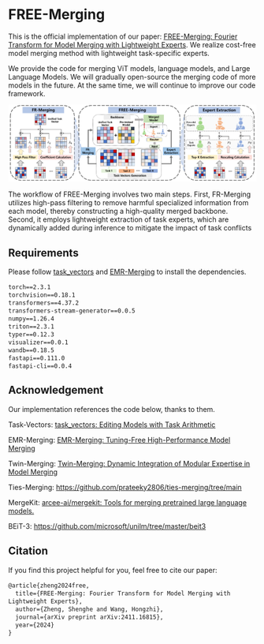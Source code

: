 # FREE-Merging

This is the official implementation of our paper: [FREE-Merging: Fourier Transform for Model Merging with Lightweight Experts](https://arxiv.org/abs/2411.16815). We realize cost-free model merging method with lightweight task-specific experts.

We provide the code for merging ViT models, language models, and Large Language Models. We will gradually open-source the merging code of more models in the future. At the same time, we will continue to improve our code framework.

![workflow](imgs/workflow.png)

The workflow of FREE-Merging involves two main steps. First, FR-Merging utilizes high-pass filtering to remove harmful specialized information from each model, thereby constructing a high-quality merged backbone. Second, it employs lightweight extraction of task experts, which are dynamically added during inference to mitigate the impact of task conflicts

## Requirements

Please follow [task_vectors](https://github.com/mlfoundations/task_vectors) and [EMR-Merging](https://github.com/harveyhuang18/EMR_Merging) to install the dependencies.

```
torch==2.3.1
torchvision==0.18.1
transformers==4.37.2
transformers-stream-generator==0.0.5
numpy==1.26.4
triton==2.3.1
typer==0.12.3
visualizer==0.0.1
wandb==0.18.5
fastapi==0.111.0
fastapi-cli==0.0.4
```

## Acknowledgement

Our implementation references the code below, thanks to them.

Task-Vectors: [task_vectors: Editing Models with Task Arithmetic](https://github.com/mlfoundations/task_vectors)

EMR-Merging: [EMR-Merging: Tuning-Free High-Performance Model Merging](https://github.com/harveyhuang18/EMR_Merging)

Twin-Merging: [Twin-Merging: Dynamic Integration of Modular Expertise in Model Merging](https://github.com/LZY-the-boys/Twin-Merging)

Ties-Merging: https://github.com/prateeky2806/ties-merging/tree/main

MergeKit: [arcee-ai/mergekit: Tools for merging pretrained large language models.](https://github.com/arcee-ai/mergekit)

BEiT-3: https://github.com/microsoft/unilm/tree/master/beit3

## Citation

If you find this project helpful for you, feel free to cite our paper:

```
@article{zheng2024free,
  title={FREE-Merging: Fourier Transform for Model Merging with Lightweight Experts},
  author={Zheng, Shenghe and Wang, Hongzhi},
  journal={arXiv preprint arXiv:2411.16815},
  year={2024}
}
```



